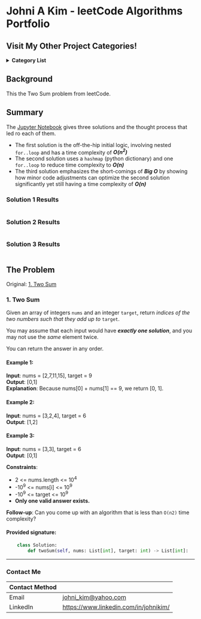 # Johni A Kim - leetCode Algorithms Portfolio

## Visit My Other Project Categories!

<details><summary><strong>Category List</strong></summary> 
<br>

[Personal Projects](https://github.com/JohniAKim/PersonalProjects)
  - [Database Architecture and Modeling](https://github.com/JohniAKim/PersonalProjects/DBArchModeling)
  - [Documentation Samples](https://github.com/JohniAKim/PersonalProjects/DocSamples)
  - [Educational](https://github.com/JohniAKim/PersonalProjects/Educational)
  - [Health and Fitness](https://github.com/JohniAKim/PersonalProjects/HealthFitness)
  - [Microsoft Access](https://github.com/JohniAKim/PersonalProjects/MSAccess)
  - [Visualizations](https://github.com/JohniAKim/PersonalProjects/Visualizations)

</details>

## Background

This the Two Sum problem from leetCode.

## Summary

The [Jupyter Notebook]() gives three solutions and the thought process that led ro each of them.

- The first solution is the off-the-hip initial logic, involving nested `for..loop` and has a time complexity of ***O(n<sup>2</sup>)***
- The second solution uses a `hashmap` (python dictionary) and one `for..loop` to reduce time complexity to ***O(n)***
- The third solution emphasizes the short-comings of ***Big O*** by showing how minor code adjustments can optimize the second solution significantly yet still having a time complexity of ***O(n)***

### Solution 1 Results

![]()

### Solution 2 Results

![]()

### Solution 3 Results

![]()



## The Problem
Original: [1. Two Sum](https://leetcode.com/problems/two-sum)

### 1. Two Sum

Given an array of integers `nums` and an integer `target`, return *indices of the two numbers such that they add up to* `target`.

You may assume that each input would have ***exactly one solution***, and you may not use the *same* element twice.

You can return the answer in any order.

#### Example 1:

**Input**: nums = [2,7,11,15], target = 9  
**Output**: [0,1]  
**Explanation**: Because nums[0] + nums[1] == 9, we return [0, 1].

#### Example 2:

**Input**: nums = [3,2,4], target = 6  
**Output**: [1,2]

#### Example 3:

**Input**: nums = [3,3], target = 6  
**Output**: [0,1]

**Constraints**:

* 2 <= nums.length <= 10<sup>4</sup>
* -10<sup>9</sup> <= nums[i] <= 10<sup>9</sup>
* -10<sup>9</sup> <= target <= 10<sup>9</sup>
* **Only one valid answer exists.**

**Follow-up**: Can you come up with an algorithm that is less than `O(n2)` time complexity?

#### Provided signature:

```python
    class Solution:
        def twoSum(self, nums: List[int], target: int) -> List[int]:
```
--- 






### Contact Me

| Contact Method |  |
| --- | --- |
| Email | johni_kim@yahoo.com |
| LinkedIn | https://www.linkedin.com/in/johnikim/ |
